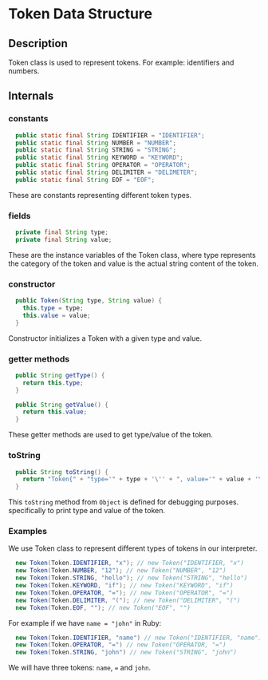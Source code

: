 # Token Data Structure

## Description
Token class is used to represent tokens. For example: identifiers and numbers.

## Internals

### constants
```Java
  public static final String IDENTIFIER = "IDENTIFIER";
  public static final String NUMBER = "NUMBER";
  public static final String STRING = "STRING";
  public static final String KEYWORD = "KEYWORD";
  public static final String OPERATOR = "OPERATOR";
  public static final String DELIMITER = "DELIMETER";
  public static final String EOF = "EOF";
```
These are constants representing different token types.

### fields
```Java
  private final String type;
  private final String value;
```
These are the instance variables of the Token class, where type represents the category of the token and value is the actual string content of the token.

### constructor
```Java
  public Token(String type, String value) {
    this.type = type;
    this.value = value;
  }
```
Constructor initializes a Token with a given type and value.

### getter methods
```Java
  public String getType() {
    return this.type;
  }

  public String getValue() {
    return this.value;
  }
```
These getter methods are used to get type/value of the token.

### toString
```Java
  public String toString() {
    return "Token{" + "type='" + type + '\'' + ", value='" + value + '\'' + '}';
  }
```
This `toString` method from `Object` is defined for debugging purposes. specifically to print type and value of the token.

### Examples
We use Token class to represent different types of tokens in our interpreter.  

```Java
  new Token(Token.IDENTIFIER, "x"); // new Token("IDENTIFIER, "x")
  new Token(Token.NUMBER, "12"); // new Token("NUMBER", "12")
  new Token(Token.STRING, "hello"); // new Token("STRING", "hello")
  new Token(Token.KEYWORD, "if"); // new Token("KEYWORD", "if")
  new Token(Token.OPERATOR, "="); // new Token("OPERATOR", "=")
  new Token(Token.DELIMITER, "("); // new Token("DELIMITER", "(")
  new Token(Token.EOF, ""); // new Token("EOF", "")
```

For example if we have `name = "john"` in Ruby:
```Java
  new Token(Token.IDENTIFIER, "name") // new Token("IDENTIFIER, "name")
  new Token(Token.OPERATOR, "=") // new Token("OPERATOR, "=")
  new Token(Token.STRING, "john") // new Token("STRING", "john")
```
We will have three tokens: `name`, `=` and `john`.
